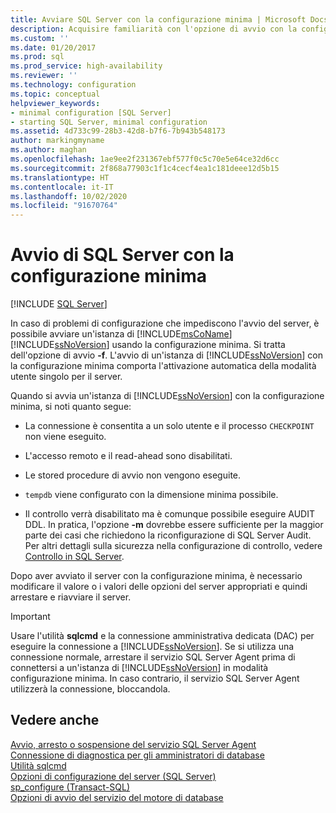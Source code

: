```yaml
---
title: Avviare SQL Server con la configurazione minima | Microsoft Docs
description: Acquisire familiarità con l'opzione di avvio con la configurazione minima in SQL Server. Scoprire quando e come usarla e come limita le funzionalità.
ms.custom: ''
ms.date: 01/20/2017
ms.prod: sql
ms.prod_service: high-availability
ms.reviewer: ''
ms.technology: configuration
ms.topic: conceptual
helpviewer_keywords:
- minimal configuration [SQL Server]
- starting SQL Server, minimal configuration
ms.assetid: 4d733c99-28b3-42d8-b7f6-7b943b548173
author: markingmyname
ms.author: maghan
ms.openlocfilehash: 1ae9ee2f231367ebf577f0c5c70e5e64ce32d6cc
ms.sourcegitcommit: 2f868a77903c1f1c4cecf4ea1c181deee12d5b15
ms.translationtype: HT
ms.contentlocale: it-IT
ms.lasthandoff: 10/02/2020
ms.locfileid: "91670764"
---
```

# <a name="start-sql-server-with-minimal-configuration"></a>Avvio di SQL Server con la configurazione minima
 [!INCLUDE [SQL Server](../../includes/applies-to-version/sqlserver.md)]

  In caso di problemi di configurazione che impediscono l'avvio del server, è possibile avviare un'istanza di [!INCLUDE[msCoName](../../includes/msconame-md.md)] [!INCLUDE[ssNoVersion](../../includes/ssnoversion-md.md)] usando la configurazione minima. Si tratta dell'opzione di avvio **-f**. L'avvio di un'istanza di [!INCLUDE[ssNoVersion](../../includes/ssnoversion-md.md)] con la configurazione minima comporta l'attivazione automatica della modalità utente singolo per il server.  
  
 Quando si avvia un'istanza di [!INCLUDE[ssNoVersion](../../includes/ssnoversion-md.md)] con la configurazione minima, si noti quanto segue:  
  
-   La connessione è consentita a un solo utente e il processo `CHECKPOINT` non viene eseguito.  
  
-   L'accesso remoto e il read-ahead sono disabilitati.  
  
-   Le stored procedure di avvio non vengono eseguite.  

-   `tempdb` viene configurato con la dimensione minima possibile.

-   Il controllo verrà disabilitato ma è comunque possibile eseguire AUDIT DDL. In pratica, l'opzione **-m** dovrebbe essere sufficiente per la maggior parte dei casi che richiedono la riconfigurazione di SQL Server Audit. Per altri dettagli sulla sicurezza nella configurazione di controllo, vedere [Controllo in SQL Server](/previous-versions/sql/sql-server-2008/dd392015(v=sql.100)#security).
  
 Dopo aver avviato il server con la configurazione minima, è necessario modificare il valore o i valori delle opzioni del server appropriati e quindi arrestare e riavviare il server.  
  
> [!IMPORTANT]  
>  Usare l'utilità **sqlcmd** e la connessione amministrativa dedicata (DAC) per eseguire la connessione a [!INCLUDE[ssNoVersion](../../includes/ssnoversion-md.md)]. Se si utilizza una connessione normale, arrestare il servizio SQL Server Agent prima di connettersi a un'istanza di [!INCLUDE[ssNoVersion](../../includes/ssnoversion-md.md)] in modalità configurazione minima. In caso contrario, il servizio SQL Server Agent utilizzerà la connessione, bloccandola.  
  
## <a name="see-also"></a>Vedere anche  
 [Avvio, arresto o sospensione del servizio SQL Server Agent](../../ssms/agent/start-stop-or-pause-the-sql-server-agent-service.md)   
 [Connessione di diagnostica per gli amministratori di database](../../database-engine/configure-windows/diagnostic-connection-for-database-administrators.md)   
 [Utilità sqlcmd](../../tools/sqlcmd-utility.md)   
 [Opzioni di configurazione del server &#40;SQL Server&#41;](../../database-engine/configure-windows/server-configuration-options-sql-server.md)   
 [sp_configure &#40;Transact-SQL&#41;](../../relational-databases/system-stored-procedures/sp-configure-transact-sql.md)   
 [Opzioni di avvio del servizio del motore di database](../../database-engine/configure-windows/database-engine-service-startup-options.md)  
  

